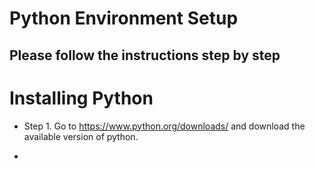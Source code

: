 # Python Environment Setup
## Please follow the instructions step by step

# **Installing Python**

- Step 1. Go to https://www.python.org/downloads/ and download the available version of python.

- 
